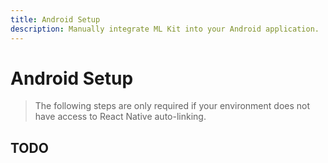 ```yaml
---
title: Android Setup
description: Manually integrate ML Kit into your Android application. 
---
```


# Android Setup

> The following steps are only required if your environment does not have access to React Native
auto-linking. 

## TODO
